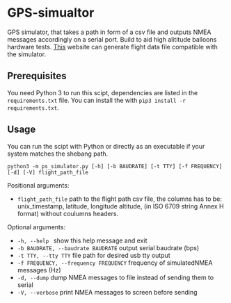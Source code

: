 # GPS-simualtor

GPS simulator, that takes a path in form of a csv file and outputs NMEA
messages accordingly on a serial port.
Build to aid high alititude balloons hardware tests.
[This](https://predict.habhub.org) website can generate flight data file
compatible with the simulator.

## Prerequisites

You need Python 3 to run this scipt, dependencies are listed in the
`requirements.txt` file. You can install the with 
`pip3 install -r requirements.txt`.

## Usage

You can run the scipt with Python or directly as an executable if your
system matches the shebang path.

`python3 -m ps_simulator.py [-h] [-b BAUDRATE] [-t TTY] [-f FREQUENCY] [-d] [-V]
flight_path_file`

Positional arguments:

* `flight_path_file` path to the flight path csv file, the columns has to
   be: unix_timestamp, latitude, longitude altitude, (in ISO 6709 string
   Annex H format) without coulumns headers.

Optional arguments:

* `-h, --help ` show this help message and exit
* `-b BAUDRATE, --baudrate BAUDRATE` output serial baudrate (bps)
* `-t TTY, --tty TTY` file path for desired usb tty output
* `-f FREQUENCY, --frequency FREQUENCY` frequency of simulatedNMEA
   messages (Hz)
* `-d, --dump` dump NMEA messages to file instead of sending them to
   serial
* `-V, --verbose` print NMEA messages to screen before sending

